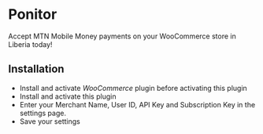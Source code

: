 # Ponitor

Accept MTN Mobile Money payments on your WooCommerce store in Liberia today!

## Installation

-   Install and activate _WooCommerce_ plugin before activating this plugin
-   Install and activate this plugin
-   Enter your Merchant Name, User ID, API Key and Subscription Key in the settings page.
-   Save your settings
